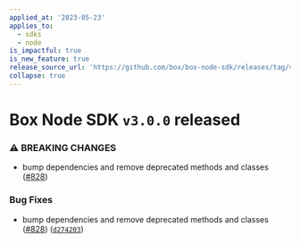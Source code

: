 ```yaml
---
applied_at: '2023-05-23'
applies_to:
  - sdks
  - node
is_impactful: true
is_new_feature: true
release_source_url: 'https://github.com/box/box-node-sdk/releases/tag/v3.0.0'
collapse: true
---
```


# Box Node SDK `v3.0.0` released

### ⚠ BREAKING CHANGES

* bump dependencies and remove deprecated methods and classes ([#828][1])

### Bug Fixes

* bump dependencies and remove deprecated methods and classes ([#828][1]) ([`d274203`][2])

[1]: https://github.com/box/box-node-sdk/issues/828

[2]: https://github.com/box/box-node-sdk/commit/d2742032d59bab07dc2c783e84f3350b5373a3b9
